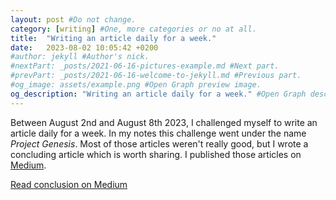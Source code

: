 ```yaml
---
layout: post #Do not change.
category: [writing] #One, more categories or no at all.
title:  "Writing an article daily for a week."
date:   2023-08-02 10:05:42 +0200
#author: jekyll #Author's nick.
#nextPart: _posts/2021-06-16-pictures-example.md #Next part.
#prevPart: _posts/2021-06-16-welcome-to-jekyll.md #Previous part.
#og_image: assets/example.png #Open Graph preview image.
og_description: "Writing an article daily for a week." #Open Graph description.
---
```


Between August 2nd and August 8th 2023, I challenged myself to write an article daily for a week. In my notes this challenge went under the name *Project Genesis*. Most of those articles weren't really good, but I wrote a concluding article which is worth sharing. I published those articles on [Medium](https://medium.com).






<div class='sx-button'>
  <a href='https://medium.com/@ole370/i-wrote-an-article-daily-for-a-week-heres-what-i-learned-1529c78639b3' class='sx-button__content green'>
    Read conclusion on Medium
  </a>
</div>
